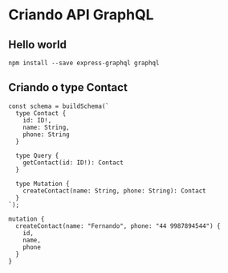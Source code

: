 # Criando API GraphQL

## Hello world

`npm install --save express-graphql graphql`

## Criando o type Contact

```
const schema = buildSchema(`
  type Contact {
    id: ID!,
    name: String,
    phone: String
  }

  type Query {
    getContact(id: ID!): Contact
  }

  type Mutation {
    createContact(name: String, phone: String): Contact
  }
`);
```

```
mutation {
  createContact(name: "Fernando", phone: "44 9987894544") {
    id,
    name,
    phone
  }
}
```
